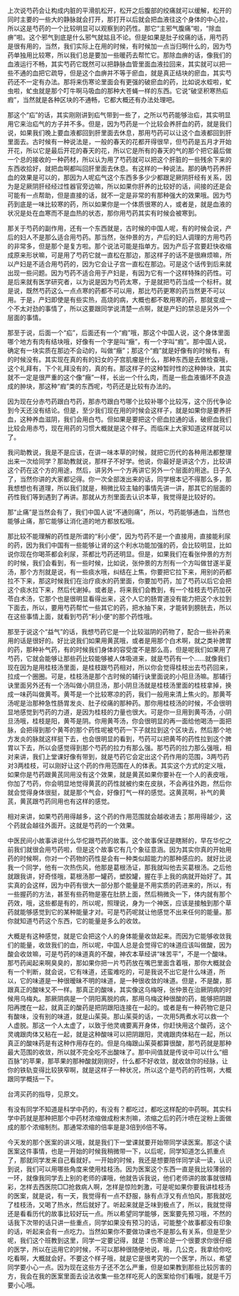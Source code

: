 上次说芍药会让构成内脏的平滑肌松开，松开之后腹部的绞痛就可以缓解，松开的同时主要的一些大的静脉就会打开，那打开以后就会把血液往这个身体的中心拉，所以这是芍药的一个比较明显可以观察到的药性。那它“主邪气腹痛”啦，“除血痹”啦。这个邪气到底是什么邪气就姑且不论。但是如果是肚子绞痛的话，用芍药是很有用的，当然，我们实际上在用的时候，有时候加一点当归啊什么的，因为芍药单独用比较寒，所以我们总是要加一些暖药去帮忙它。那除血痹的话，像我们的血液运行不畅，其实芍药它既然可以把静脉血管里面血液拉回来，其实就可以把一些不通的血把它疏导，但是这个血痹并不等于瘀血，就是真正结块的瘀血，其实芍药还不一定有办法。那将来伤寒论里面会有更强的破瘀血的药，比如说水蛭啦，虻虫啦，虻虫就是那个叮牛啊马吸血的那种大苍蝇一样的东西。它说“破坚积寒热疝瘕”，当然就是各种区块的不通畅，它都大概还有办法处理吧。

那这个“疝”的话，其实刚刚讲到疝气带到一些了，之所以芍药能够治疝，其实明显用它来治疝气的方子并不多。但是，因为芍药是一个比较会养肝血的药，就是我们说，如果我们晚上要血液都回到肝里面去休息，那用芍药可以让这个血液都回到肝里面去。古时候有一种说法是，一般的春天的花都开得很早，但芍药是五月才开始开花，所以它是最后开花的春天的花，所以它是所有的春天的气的那个把它最后做一个总的接收的一种药材，所以认为用了芍药就可以把这个肝脏的一些残余下来的东西收拾好，就把血啊都叫回肝里面去休息。有这样的一种说法。那的确芍药养肝血的效果是可以的，那因为人呢疝气这个东西多多少少都跟足厥阴肝经有关系，因为是足厥阴肝经经过性器官旁边嘛，所以如果你肝养的比较好的话，间接的还是会可能有一点帮助，但是直接的话，就不一定是非常的有那种强大的效果哦。因为芍药到底是一味比较寒的药，所以如果你是一个体质很寒的人，或者是，就是血液的状况是处在血寒而不是血热的状态，那你用芍药其实有时候会被寒到。

那关于芍药的副作用，还有一个东西就是，古时候的中国人呢，有的时候会说，产后的妇人不是那么适合用芍药。那当然，张仲景的方，产后的妇人调理的方用芍药的非常多，但是那个是复方啦。那个说法可能是指单方。因为产后子宫要赶快收缩成原来形状嘛，可是用了芍药它就一直松在那边，那这样子的话不是很麻烦嘛，所以产妇是不适合用芍药的，因为它会让子宫一直松在那边。可是这个话传到后来就出现一些问题。因为芍药不适合用于产妇是，有因为它有一个这样特殊的药性。可是后来就有医学研究者，以为说是因为芍药太寒，于是就把芍药当成一个标杆。就是说，既然芍药这么一点点寒的药都不可以用，那比芍药更寒的药当然更不可以用。于是，产妇即使是有些实热，高烧的病，大概也都不敢用寒的药，那就变成一个不太对劲的事情了，所以这要跟同学说清楚一点啊，就是产妇的禁忌是另外一个层面的事情。

那至于说，后面一个“疝”，后面还有一个“瘕”哦，那这个中国人说，这个身体里面哪个地方有肉有结块哦，好像有一个字是叫“癥”，有一个字叫“瘕”。那中国人说，确定有一块实质在那边不会动的，叫做“癥”；那这个“瘕”就是好像有的时候有，有的时候没有。其实现在真的有的妇女的子宫肌瘤是什么，那种东西是去做检查哦，这个礼拜有，下个礼拜没有的，真的有。那这样子的这种暂时性的这种肿块，其实就不一定是很严重的这个像“癥”一样，长出一个什么肉，而是一些血液循环不良造成的肿块，那这种“瘕”类的东西呢，芍药还是比较有办法的。

因为现在分赤芍药跟白芍药，那赤芍跟白芍哪个比较补哪个比较泻，这个历代争论到今天还没有结论。但是，至少我们现在用的时候会这样子，就是如果你是要养肝血，这种养血滋阴，我们会用白芍。但如果是要把这个瘀血拉通的话，破瘀血我们比较会用赤芍，现在用药的习惯大概就是这个样子。而临床上大家知道这样就可以了。

我问助教说，我是不是应该，在讲一味本草的时候，就把它历代的各种用法都整理出来一次给同学？那助教就说，那样子不好学。他说，你最好是讲这个方，比较讲这个药在这个方的用途，然后，讲另外一个方再讲它另外一个层面的用途。日子久了，当然你讲的大家都记得。你一次全部泼出来的话，同学根本记不得那么多，那我想想也有道理，所以我们就是，稍微比较主轴的事情先讲一讲，那其它的层面的药性我们等到遇到了再讲。那就从方剂里面去认识本草，我觉得是比较好的。

那“止痛”是当然会有了，我们中国人说“不通则痛”，所以，芍药能够通血，当然也能够止痛，那它能够让消化道的地方都放松哦。

那比较不能理解的药性是所谓的“利小便”，因为芍药不是一个直接用，直接能利尿的药，因为我们中国有一些能够让肾的这个利水功能加强的药，会比较明显，比如说你现在你喝茶都会利尿，茶都比芍药还明显。但是，如果我们在看张仲景的方剂的时候，我们会看到，有一些时候，比如说，张仲景的方剂有一个方叫做甘遂半夏汤，那个方剂就是说，有一些痰水哦，纠结在上焦，你要把它拉下来，用别的药都拉不下来，那这时候我们在治疗痰水的药里面，你要加芍药，加了芍药以后它会把这个痰水拉下来，然后代谢掉。或者是，将来我们会教到，有一个桂枝去芍药加茯苓白术汤，它那个也是很明显看得出来，这个人它的肠胃道没有能力把这个水拉到下面去，所以，要用芍药帮忙一些其它的药，把水抽下来，才能转到膀胱去，所以在这些事情上面，就看到芍药“利小便”的那个药性哦。

那至于说这个“益气”的话，我想芍药它是一个比较滋阴的药物了，配合一些补药来用的话是很好的。好比说我们如果用黄芪哦，或者是用那个白术啊，就之类补脾胃的药，那种补气药，有的时候我们身体的容受度不是那么高，但是呢我们如果用了芍药，它就会能够让那些药比较能够被人体吸进来，就是芍药有一个……就像我们现在因为是用桂枝汤里面，是桂枝跟芍药相对，所以你会觉得桂枝出去芍药回来，拉成一个圈圈。可是，桂枝汤是那个古时候的辅行诀里面说的小阳旦汤嘛。那辅行诀里面另外还有一个汤叫做小阴旦汤，那小阴旦汤就是桂枝汤里面的桂枝拿掉，换成一味药叫做黄芩。黄芩是一个比较寒凉的药，我们一般用来清上焦火的。那黄芩汤呢是治那种急性肠胃发炎、肚子绞痛的那种药。那你用桂枝汤的时候，不会很明显地感觉到芍药的力道，是因为桂枝的力量也很大。可是你一旦用到黄芩汤，小阴旦汤哦，桂枝是阳，黄芩是阴。你用黄芩汤，你会很明显的再一面给他喝汤一面把脉，会把得到那个黄芩的那个药性呢被芍药一下子就拉到这个区块去，然后那个地方发炎的脉就这样挺下去，也会很明显的看到，芍药可以把黄芩的药性拉到这个脾胃以下去，所以会感觉得到那个芍药的拉力有那么强。那芍药的拉力那么强哦，相对来讲，我们上堂课好像有带到，就是芍药它会定出这个药作用的范围，3两芍药对3两桂枝，可以刚好让这个药的作用范围在人的体表。其实这个方式的定义哦，如果你是芍药跟黄芪同用没有这个效果，就是黄芪如果你要补在一个人的表皮哦，你加了芍药，你会明显地觉得黄芪的药性就被约束在皮肤，不会再往外跑，然后你就会觉得身体很挺，就是那个气会，好像打气一样的感觉。这黄芪啊，补气的黄芪，黄芪跟芍药同用也有这样的感觉。

相对来讲，如果芍药用得越多，这个药的作用范围就会越收进去；那用得越少，这个药就会越往外面开。这就是芍药的一个效果。

中医民间小故事讲说什么华佗跟芍药的故事。这个故事保证是瞎掰的，早在华佗之前我们就很会用芍药啦，但是这个故事它有几个象征意涵。因为其实你真的开始用药的时候啊，你对一个药物的药性是会有一种类似超能力的那种感应的。就好比说我一个同学，他有一次热伤风，他那是葛根汤证，那我就叫他去买葛根汤。之后他就跟我讲，好奇怪哦，葛根汤那一罐药，塑胶罐，握在手上我的病就开始好了。其实真的会这样，因为中药有很大一部分那个能量是不用实质的药进来的，所以，有一些握药的方法，甚至有些药物是塞在肚脐上面，然后稍微灸一下，体内就有那个药效，哦，这些都是有的，所以呢，照理说，身为一个神医，应该是接触到那个草药就能够感觉到它的某种能量才对。可是芍药呢就让他感觉不出来任何的能量。那你就知道芍药这个东西，它的能量是多么的收敛。

大概是有这种感觉，就是它会把这个人的身体能量收敛起来。而因为它能够收敛我们的能量，收敛我们的血，所以呢，中国人总是会觉得它的味道应该叫做酸，因为酸会收敛嘛，可是芍药的味道真的不酸，神农本草经讲“味苦平”，不是一个酸味。那芍药闻起来啊臭臭的，那如果你把一片芍药放在嘴巴里面含着哦，那你大概就会有一个判断，就会说，它有味道，还蛮难吃的，可是我说不出它是什么味道，所以，它的味道是一种很暧昧不明的味道，是一种很收敛的味道。但是，不是酸，那跟真正的酸味又不一样。那真正的酸味，其实像这乌梅呀，张仲景在治厥阴病的时候用乌梅丸。那厥阴病是一个阴阳离脱的病，那用乌梅这种很酸的药，能够把阴跟阳再搅在一起，就真正的酸药是把阴跟阳连接在一起的。或者是有一种药物它是只有酸味，没有别的味道，就是山茱萸。那山茱萸的话，一次用5两煮水可以救一个人虚脱。那这一个人太虚了，以致于他灵魂要离开身体，你赶快用这个酸药，这个灵魂跟肉体又粘在一起，就是这种酸味可以把阴跟阳，灵魂跟肉体粘在一起，所以真正的酸味药是有这种作用存在的。但是乌梅跟山茱萸都算很酸，那芍药就是那种最大范围的收敛，所以就不完全吃不出酸味了。那中间值就是传说中可以什么“细百脉”的苹果，那苹果的那种酸就刚刚好，什么都不好收敛，就收敛你的经脉，让你的铁轨变得比较狭窄啊，就是这样子一种状况，所以这个是芍药的药性啊，大概跟同学概括一下。

台湾买药的指导，见原文。

有没有同学不知道是科学中药的，有没有？都吃过，都吃这样配的中药啊。其实科学中药就是那种把那个中药材浓缩做成粉末剂嘛，浓缩之后的药汁喷在淀粉上面做成的那个浓缩制剂。那通常浓缩的倍率是是3倍到6倍不等。

今天发的那个医案的讲义哦，就是我们下一堂课就要开始带同学读医案。那这个读医案这件事情，也是一开始的时候我稍微带一下，以后呢，同学知道怎么抓重点了，那就同学发来自己看就好。一开始的时候，我还是想要陪伴同学读一读，认识到说，我们可以用哪些角度来使用桂枝汤。因为医案这个东西一直是我比较薄弱的一环，就像我同学去上别的老师的课哦，他就告诉我说，他们老师讲的故事就很精彩，怎样去西医院□□抢救病人啊，怎样是惊险刺激，可是呢如果你要我讲桂枝汤的医案，就是说，有一天，我觉得有一点不舒服，脉有点浮又有点怕风，那我就吃了桂枝汤，又喝了热水，然后就好了。听起来就是乏味到极点了，所以，我就觉得还是看看历代的故事比较好玩一点。所以希望同学能够，医案要先预习哦，不然的话我下次带的话只讲一些重点，同学如果没有预习的话，可能整个故事都没有印象的话，听起来会有一点吃力。当然如果你不要做功课也不是那么有关系，但是至少呢，我们这个班教到这里，同学一定要记得，就是：伤寒论是一个很要求你很仔细的医学，所以在运用它的时候，不可以那种很随便地说，哦，几公克，我拿给你吃吃看啊，大概就会好。不要这个样子哦，就是它是很考究的一个医学，所以，希望同学要小心一点。因为现在这些方子还不怎么严重，但是如果教到那些比较厉害的方，我会在我的医案里面去设法收集一些怎样吃死人的医案给你们看哦，就是千万要小心哦。

